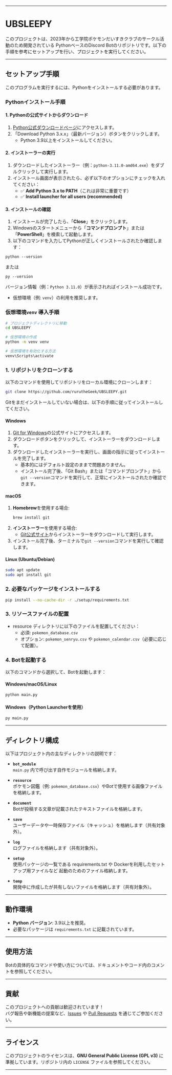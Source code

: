 
---

# UBSLEEPY

このプロジェクトは、2023年から工学院ポケモンだいすきクラブのサークル活動のため開発されている PythonベースのDiscord Botのリポジトリです。以下の手順を参考にセットアップを行い、プロジェクトを実行してください。

---

## セットアップ手順

このプログラムを実行するには、Pythonをインストールする必要があります。

### Pythonインストール手順

#### 1. Pythonの公式サイトからダウンロード

1. [Python公式ダウンロードページ](https://www.python.org/downloads/)にアクセスします。
2. 「Download Python 3.x.x」（最新バージョン）ボタンをクリックします。
   * Python 3.9以上をインストールしてください。

#### 2. インストーラーの実行

1. ダウンロードしたインストーラー（例：`python-3.11.0-amd64.exe`）をダブルクリックして実行します。
2. インストール画面が表示されたら、必ず以下のオプションにチェックを入れてください：
   * ✅ **Add Python 3.x to PATH**（これは非常に重要です）
   * ✅ **Install launcher for all users (recommended)**
#### 3. インストールの確認

1. インストールが完了したら、「**Close**」をクリックします。
2. Windowsのスタートメニューから「**コマンドプロンプト**」または「**PowerShell**」を検索して起動します。
3. 以下のコマンドを入力してPythonが正しくインストールされたか確認します：

```
python --version
```

または

```
py --version
```

バージョン情報（例：`Python 3.11.0`）が表示されればインストール成功です。
   
- 仮想環境（例: `venv`）の利用を推奨します。

### 仮想環境`venv` 導入手順

```bash
# プロジェクトディレクトリに移動
cd UBSLEEPY

# 仮想環境の作成
python -m venv venv

# 仮想環境を有効化する方法
venv\Scripts\activate
```

### 1. リポジトリをクローンする
以下のコマンドを使用してリポジトリをローカル環境にクローンします：
```bash
git clone https://github.com/rurutheGeek/UBSLEEPY.git
```
Gitをまだインストールしていない場合は、以下の手順に従ってインストールしてください。

#### Windows
1. [Git for Windows](https://gitforwindows.org/)の公式サイトにアクセスします。
2. ダウンロードボタンをクリックして、インストーラーをダウンロードします。
3. ダウンロードしたインストーラーを実行し、画面の指示に従ってインストールを完了します。
   - 基本的にはデフォルト設定のままで問題ありません。
   - インストール完了後、「Git Bash」または「コマンドプロンプト」から`git --version`コマンドを実行して、正常にインストールされたか確認できます。

#### macOS
1. **Homebrew**を使用する場合:
   ```bash
   brew install git
   ```
2. **インストーラー**を使用する場合:
   - [Git公式サイト](https://git-scm.com/download/mac)からインストーラーをダウンロードして実行します。
3. インストール完了後、ターミナルで`git --version`コマンドを実行して確認します。

#### Linux (Ubuntu/Debian)
```bash
sudo apt update
sudo apt install git
```

### 2. 必要なパッケージをインストールする

```bash
pip install --no-cache-dir -r ./setup/requirements.txt
```

### 3. リソースファイルの配置
- resource ディレクトリに以下のファイルを配置してください：
  - 必須: `pokemon_database.csv`
  - オプション: `pokemon_senryu.csv` や `pokemon_calendar.csv`（必要に応じて配置）。

### 4. Botを起動する
以下のコマンドから選択して、Botを起動します：

#### Windows/macOS/Linux
```bash
python main.py
```

#### Windows（Python Launcherを使用）
```bash
py main.py
```

---

## ディレクトリ構成

以下はプロジェクト内の主なディレクトリの説明です：

- **`bot_module`**  
  `main.py` 内で呼び出す自作モジュールを格納します。

- **`resource`**  
  ポケモン図鑑（例: `pokemon_database.csv`）やBotで使用する画像ファイルを格納します。

- **`document`**  
  Botが投稿する文章が記載されたテキストファイルを格納します。

- **`save`**  
  ユーザーデータや一時保存ファイル（キャッシュ）を格納します（共有対象外）。

- **`log`**  
  ログファイルを格納します（共有対象外）。

- **`setup`**  
  使用パッケージの一覧である requirements.txt や Dockerを利用したセットアップ用ファイルなど 起動のためのファイル格納します。

- **`temp`**  
  開発中に作成したが共有しないファイルを格納します（共有対象外）。

---

## 動作環境

- **Python バージョン**: 3.9以上を推奨。
- 必要なパッケージは `requirements.txt` に記載されています。

---

## 使用方法

Botの具体的なコマンドや使い方については、ドキュメントやコード内のコメントを参照してください。

---

## 貢献

このプロジェクトへの貢献は歓迎されています！  
バグ報告や新機能の提案など、[Issues](https://github.com/rurutheGeek/UBSLEEPY/issues) や [Pull Requests](https://github.com/rurutheGeek/UBSLEEPY/pulls) を通じてご参加ください。

---

## ライセンス

このプロジェクトのライセンスは、**GNU General Public License (GPL v3)** に準拠しています。リポジトリ内の `LICENSE` ファイルを参照してください。

---

